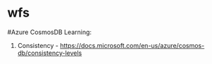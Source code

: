 # wfs


#Azure CosmosDB Learning:
 1. Consistency - https://docs.microsoft.com/en-us/azure/cosmos-db/consistency-levels 